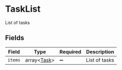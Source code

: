 # TaskList

List of tasks


## Fields

| Field                                      | Type                                       | Required                                   | Description                                |
| ------------------------------------------ | ------------------------------------------ | ------------------------------------------ | ------------------------------------------ |
| `items`                                    | array<[Task](../../models/shared/Task.md)> | :heavy_minus_sign:                         | List of tasks                              |